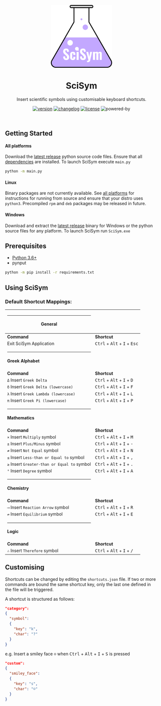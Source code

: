 <center>
<img src="icon.png" alt="SciSym" width=40%/>

# SciSym
Insert scientific symbols using customisable keyboard shortcuts.

[![version](https://img.shields.io/github/v/release/Benjamin-Park/SciSym?logo=github&sort=semver)](https://github.com/Benjamin-Park/SciSym/releases)
[![changelog](https://img.shields.io/badge/Changelog-📃-lightgrey)](./CHANGELOG.md)
[![license](https://img.shields.io/badge/License-MIT-default)](./LICENSE)
![powered-by](https://img.shields.io/badge/Powered_by-Python-yellow?logo=python)
</center><br>

## Getting Started
#### All platforms
Download the [latest release](https://github.com/Benjamin-Park/SciSym/releases/latest) python source code files.
Ensure that all [dependencies](#prerequisites) are installed. To launch SciSym execute `main.py`

```sh
python -m main.py
```

#### Linux
Binary packages are not currently available. See [all platforms](#all-platforms) for instructions for running from source and ensure that your distro uses `python3`. Precompiled `rpm` and `deb` packages may be released in future.

#### Windows
Download and extract the [latest release](https://github.com/Benjamin-Park/SciSym/releases/latest/download/scisym-win32.zip) binary for Windows or the python source files for any platform. To launch SciSym run `SciSym.exe`

## Prerequisites
- [Python 3.6+](https://www.python.org/downloads/)
- pynput

```sh
python -m pip install -r requirements.txt
```


## Using SciSym

### Default Shortcut Mappings:

| <hr><h4>**General** ||
| ------- | -------- |
| **Command** | **Shortcut** |
| Exit SciSym Application | <kbd>Ctrl</kbd> + <kbd>Alt</kbd> + <kbd>I</kbd> + <kbd>Esc</kbd> |
| <hr><h4>**Greek Alphabet** ||
| **Command** | **Shortcut** |
| `Δ` Insert `Greek Delta` | <kbd>Ctrl</kbd> + <kbd>Alt</kbd> + <kbd>I</kbd> + <kbd>D</kbd> |
| `δ` Insert `Greek Delta (lowercase)` | <kbd>Ctrl</kbd> + <kbd>Alt</kbd> + <kbd>I</kbd> + <kbd>F</kbd> |
| `λ` Insert `Greek Lambda (lowercase)` | <kbd>Ctrl</kbd> + <kbd>Alt</kbd> + <kbd>I</kbd> + <kbd>L</kbd> |
| `π` Insert `Greek Pi (lowercase)` | <kbd>Ctrl</kbd> + <kbd>Alt</kbd> + <kbd>I</kbd> + <kbd>P</kbd> |
| <hr><h4>**Mathematics** ||
| **Command** | **Shortcut** |
| `×` Insert `Multiply` symbol | <kbd>Ctrl</kbd> + <kbd>Alt</kbd> + <kbd>I</kbd> + <kbd>M</kbd> |
| `±` Insert `Plus/Minus` symbol | <kbd>Ctrl</kbd> + <kbd>Alt</kbd> + <kbd>I</kbd> + <kbd>-</kbd> |
| `≠` Insert `Not Equal` symbol | <kbd>Ctrl</kbd> + <kbd>Alt</kbd> + <kbd>I</kbd> + <kbd>N</kbd> |
| `≤` Insert `Less-than or Equal to` symbol | <kbd>Ctrl</kbd> + <kbd>Alt</kbd> + <kbd>I</kbd> + <kbd>,</kbd> |
| `≥` Insert `Greater-than or Equal to` symbol | <kbd>Ctrl</kbd> + <kbd>Alt</kbd> + <kbd>I</kbd> + <kbd>.</kbd> |
| `°` Insert `Degree` symbol | <kbd>Ctrl</kbd> + <kbd>Alt</kbd> + <kbd>I</kbd> + <kbd>A</kbd> |
| <hr><h4>**Chemistry** ||
| **Command** | **Shortcut** |
| `⟶` Insert `Reaction Arrow` symbol | <kbd>Ctrl</kbd> + <kbd>Alt</kbd> + <kbd>I</kbd> + <kbd>R</kbd> |
| `⇌` Insert `Equilibrium` symbol | <kbd>Ctrl</kbd> + <kbd>Alt</kbd> + <kbd>I</kbd> + <kbd>E</kbd> |
| <hr><h4>**Logic** ||
| **Command** | **Shortcut** |
| `∴` Insert `Therefore` symbol | <kbd>Ctrl</kbd> + <kbd>Alt</kbd> + <kbd>I</kbd> + <kbd>/</kbd> |

## Customising
Shortcuts can be changed by editing the `shortcuts.json` file. If two or more commands are bound the same shortcut key, only the last one defined in the file will be triggered.

A shortcut is structured as follows:
```json
"category":
{
  "symbol":
  {
    "key": "k",
    "char": "?"
  }
}
```

e.g. Insert a smiley face `☺` when <kbd>Ctrl</kbd> + <kbd>Alt</kbd> + <kbd>I</kbd> + <kbd>S</kbd> is pressed
```json
"custom":
{
  "smiley_face":
  {
    "key": "s",
    "char": "☺"
  }
}
```
